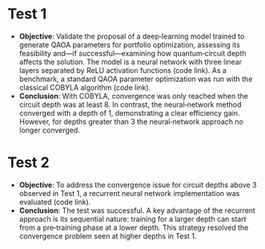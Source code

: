 # Test 1
- **Objective**: Validate the proposal of a deep‑learning model trained to generate QAOA parameters for portfolio optimization, assessing its feasibility and—if successful—examining how quantum‑circuit depth affects the solution. The model is a neural network with three linear layers separated by ReLU activation functions (code link). As a benchmark, a standard QAOA parameter optimization was run with the classical COBYLA algorithm (code link).
- **Conclusion**: With COBYLA, convergence was only reached when the circuit depth was at least 8. In contrast, the neural‑network method converged with a depth of 1, demonstrating a clear efficiency gain. However, for depths greater than 3 the neural‑network approach no longer converged.

# Test 2
- **Objective**: To address the convergence issue for circuit depths above 3 observed in Test 1, a recurrent neural network implementation was evaluated (code link).
- **Conclusion**: The test was successful. A key advantage of the recurrent approach is its sequential nature: training for a larger depth can start from a pre‑training phase at a lower depth. This strategy resolved the convergence problem seen at higher depths in Test 1.